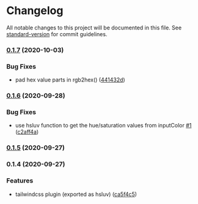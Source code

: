 # Changelog

All notable changes to this project will be documented in this file. See [standard-version](https://github.com/conventional-changelog/standard-version) for commit guidelines.

### [0.1.7](https://github.com/samzlab/tailwind-hsluv/compare/v0.1.6...v0.1.7) (2020-10-03)


### Bug Fixes

* pad hex value parts in rgb2hex() ([441432d](https://github.com/samzlab/tailwind-hsluv/commit/441432d05e85b8780a629296b79be07b7662066a))

### [0.1.6](https://github.com/samzlab/tailwind-hsluv/compare/v0.1.5...v0.1.6) (2020-09-28)


### Bug Fixes

* use hsluv function to get the hue/saturation values from inputColor [#1](https://github.com/samzlab/tailwind-hsluv/issues/1) ([c2aff4a](https://github.com/samzlab/tailwind-hsluv/commit/c2aff4a1d4be50dc5204bfc32c32298888d5726c))

### [0.1.5](https://github.com/samzlab/tailwind-hsluv/compare/v0.1.4...v0.1.5) (2020-09-27)

### 0.1.4 (2020-09-27)


### Features

* tailwindcss plugin (exported as hsluv) ([ca5f4c5](https://github.com/samzlab/tailwind-hsluv/commit/ca5f4c5926d675eaf72f28e05a8155f47c2c27cf))
